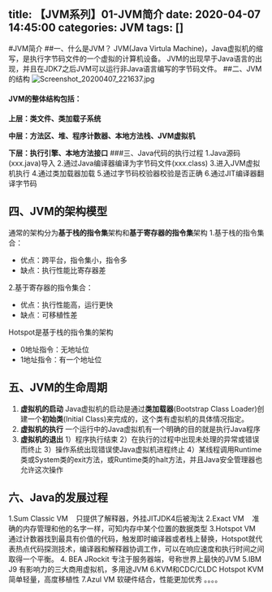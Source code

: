 title: 【JVM系列】01-JVM简介
date: 2020-04-07 14:45:00
categories: JVM
tags: []
---
#JVM简介
##一、什么是JVM？
   JVM(Java Virtula Machine)，Java虚拟机的缩写，是执行字节码文件的一个虚拟的计算机设备。
   JVM的出现早于Java语言的出现，并且在JDK7之后JVM可以运行非Java语言编写的字节码文件。
##二、JVM的结构
![Screenshot_20200407_221637.jpg](https://wangxblog.oss-cn-hangzhou.aliyuncs.com/usr/uploads/2020/04/1375290828.jpg)

#### JVM的整体结构包括：
**上层：类文件、类加载子系统**

**中层：方法区、堆、程序计数器、本地方法栈、JVM虚拟机**

**下层：执行引擎、本地方法接口**
###三、Java代码的执行过程
 1.Java源码(xxx.java)导入
 2.通过Java编译器编译为字节码文件(xxx.class)
 3.进入JVM虚拟机执行
 4.通过类加载器加载
 5.通过字节码校验器校验是否正确
 6.通过JIT编译器翻译字节码
 
 
## 四、JVM的架构模型
通常的架构分为**基于栈的指令集**架构和**基于寄存器的指令集**架构
1.基于栈的指令集合：
 - 优点：跨平台，指令集小，指令多
 - 缺点：执行性能比寄存器差

2.基于寄存器的指令集合：
 - 优点：执行性能高，运行更快
 - 缺点：可移植性差
 
 
Hotspot是基于栈的指令集的架构
 - 0地址指令：无地址位
 - 1地址指令：有一个地址位
 
## 五、JVM的生命周期
1. **虚拟机的启动**
Java虚拟机的启动是通过**类加载器**(Bootstrap Class Loader)创建一个**初始类**(Initial Class)来完成的，这个类有虚拟机的具体情况指定。
2. **虚拟机的执行**
一个运行中的Java虚拟机有一个明确的目的就是执行Java程序
3. **虚拟机的退出**
1）程序执行结束
2）在执行的过程中出现未处理的异常或错误而终止
3）操作系统出现错误使Java虚拟机进程终止
4）某线程调用Runtime类或System类的exit方法，或Runtime类的halt方法，并且Java安全管理器也允许这次操作

## 六、Java的发展过程
1.Sum Classic VM
&nbsp;&nbsp;&nbsp;只提供了解释器，外挂JITJDK4后被淘汰
2.Exact VM
&nbsp;&nbsp;&nbsp;准确的内存管理和他的名字一样，可知内存中某个位置的数据类型
3.Hotspot VM
通过计数器找到最具有价值的代码，触发即时编译器或者栈上替换，Hotspot就代表热点代码探测技术，编译器和解释器协调工作，可以在响应速度和执行时间之间取得一个平衡。
4. BEA JRockit
专注于服务器端，号称世界上最快的JVM
5.IBM J9
有影响力的三大商用虚拟机，多用途JVM
6.KVM和CDC/CLDC Hotspot
KVM简单轻量，高度移植性
7.Azul VM
软硬件结合，性能更加优秀
。。。。